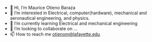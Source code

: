 - 👋 Hi, I’m Maurice Otieno Baraza
- 👀 I’m interested in Electrical, computer(hardware), mechanical and aeronautical engineering, and physics.
- 🌱 I’m currently learning Electrical and mechanical engineering
- 💞️ I’m looking to collaborate on ...
- 📫 How to reach me otienom@lafayette.edu

<!---
otienomaurice/otienomaurice is a ✨ special ✨ repository because its `README.md` (this file) appears on your GitHub profile.
You can click the Preview link to take a look at your changes.
--->
